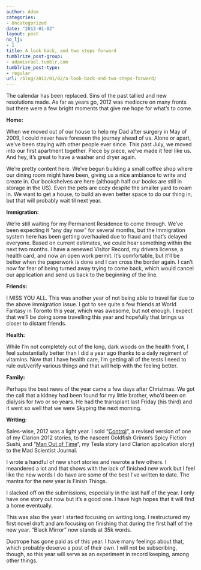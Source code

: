 ```yaml
---
author: Adam
categories:
- Uncategorized
date: "2013-01-02"
layout: post
no_lj:
- 1
title: A look back, and two steps forward
tumblrize_post-group:
- adamisrael.tumblr.com
tumblrize_post-type:
- regular
url: /blog/2013/01/02/a-look-back-and-two-steps-forward/
---
```

The calendar has been replaced. Sins of the past tallied and new resolutions made. As far as years go, 2012 was mediocre on many fronts but there were a few bright moments that give me hope for what&#8217;s to come.

**Home:**

When we moved out of our house to help my Dad after surgery in May of 2009, I could never have foreseen the journey ahead of us. Alone or apart, we&#8217;ve been staying with other people ever since. This past July, we moved into our first apartment together. Piece by piece, we&#8217;ve made it feel like us. And hey, it&#8217;s great to have a washer and dryer again.

We&#8217;re pretty content here. We&#8217;ve begun building a small coffee shop where our dining room might have been, giving us a nice ambiance to write and create in. Our bookshelves are here (although half our books are still in storage in the US). Even the pets are cozy despite the smaller yard to roam in. We want to get a house, to build an even better space to do our thing in, but that will probably wait til next year.

**Immigration:**

We&#8217;re still waiting for my Permanent Residence to come through. We&#8217;ve been expecting it &#8220;any day now&#8221; for several months, but the Immigration system here has been getting overhauled due to fraud and that&#8217;s delayed everyone. Based on current estimates, we could hear something within the next two months. I have a renewed Visitor Record, my drivers license, a health card, and now an open work permit. It&#8217;s comfortable, but it&#8217;ll be better when the paperwork is done and I can cross the border again. I can&#8217;t now for fear of being turned away trying to come back, which would cancel our application and send us back to the beginning of the line.

**Friends:**

I MISS YOU ALL. This was another year of not being able to travel far due to the above immigration issue. I got to see quite a few friends at World Fantasy in Toronto this year, which was awesome, but not enough. I expect that we&#8217;ll be doing some travelling this year and hopefully that brings us closer to distant friends.

**Health:**

While I&#8217;m not completely out of the long, dark woods on the health front, I feel substantially better than I did a year ago thanks to a daily regiment of vitamins. Now that I have health care, I&#8217;m getting all of the tests I need to rule out/verify various things and that will help with the feeling better.

**Family:**

Perhaps the best news of the year came a few days after Christmas. We got the call that a kidney had been found for my little brother, who&#8217;d been on dialysis for two or so years. He had the transplant last Friday (his third) and it went so well that we were Skyping the next morning.

**Writing:**

Sales-wise, 2012 was a light year. I sold &#8220;[Control](1)&#8220;, a revised version of one of my Clarion 2012 stories, to the nascent Goldfish Grimm&#8217;s Spicy Fiction Sushi, and &#8220;[Man Out of Time](2)&#8220;, my Tesla story (and Clarion application story) to the Mad Scientist Journal.

I wrote a handful of new short stories and rewrote a few others. I meandered a lot and that shows with the lack of finished new work but I feel like the new words I do have are some of the best I&#8217;ve written to date. The mantra for the new year is Finish Things.

I slacked off on the submissions, especially in the last half of the year. I only have one story out now but it&#8217;s a good one. I have high hopes that it will find a home eventually.

This was also the year I started focusing on writing long. I restructured my first novel draft and am focusing on finishing that during the first half of the new year. &#8220;Black Mirror&#8221; now stands at 35k words.

Duotrope has gone paid as of this year. I have many feelings about that, which probably deserve a post of their own. I will not be subscribing, though, so this year will serve as an experiment in record keeping, among other things.

 [1]: http://goldfishgrimm.com/control-adam-israel/
 [2]: http://madscientistjournal.org/2012/07/man-out-of-time/
